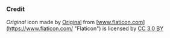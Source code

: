### Credit

_Original_ icon made by [Original](https://www.flaticon.com/authors/freepik "Original") from [www.flaticon.com](https://www.flaticon.com/ "Flaticon") is licensed by [CC 3.0 BY](http://creativecommons.org/licenses/by/3.0/ "Creative Commons BY 3.0")
